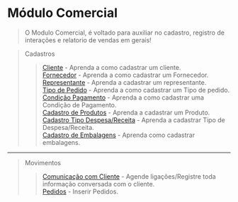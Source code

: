 # Módulo Comercial

> O Modulo Comercial, é voltado para auxiliar no cadastro, registro de interações e relatorio de vendas em gerais! 

> Cadastros
>> [Cliente](/modulos/comercial/cadastro/cadastro-cliente/#cadastrando-cliente) - Aprenda a como cadastrar um cliente.      
>> [Fornecedor](/modulos/comercial/cadastro/cadastro-fornecedor/#cadastrando-fornecedor) - Aprenda a como cadastrar um Fornecedor.  
>> [Representante](/comum/cadastro-representante/#cadastro-representante) - Aprenda a cadastrar um representante.  
>> [Tipo de Pedido](/modulos/comercial/cadastro/cadastro-tipo-pedido/#cadastrando-tipo-pedido) - Aprenda a como cadastrar um Tipo de pedido.  
>> [Condição Pagamento](/modulos/comercial/cadastro/cadastro-condicao-pagamento/#cadastrando-condicao-pagamento) - Aprenda a como cadastrar uma Condição de Pagamento.  
>> [Cadastro de Produtos](/modulos/comercial/cadastro/cadastro-produto/#comercial) - Aprenda a cadastrar um Produto.        
>> [Cadastro Tipo Despesa/Receita](/modulos/comercial/cadastro/cadastro-tipo-despesa-receita/#comercial) - Aprenda a cadastrar Tipo de Despesa/Receita.   
>> [Cadastro de Embalagens](/modulos/comercial/cadastro/cadastro-embalagens/#comercial) - Aprenda como cadastrar embalagens.



---

> Movimentos
>> [Comunicação com Cliente](/modulos/comercial/movimentos/comunicacao-com-clientes) - Agende ligações/Registre toda informação conversada com o cliente.  
>> [Pedidos](/modulos/comercial/movimentos/inserir-pedidos/#comercial) - Inserir Pedidos.  

